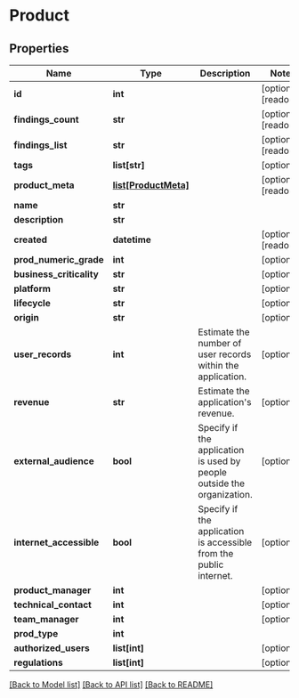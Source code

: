 # Product

## Properties
Name | Type | Description | Notes
------------ | ------------- | ------------- | -------------
**id** | **int** |  | [optional] [readonly] 
**findings_count** | **str** |  | [optional] [readonly] 
**findings_list** | **str** |  | [optional] [readonly] 
**tags** | **list[str]** |  | [optional] 
**product_meta** | [**list[ProductMeta]**](ProductMeta.md) |  | [optional] [readonly] 
**name** | **str** |  | 
**description** | **str** |  | 
**created** | **datetime** |  | [optional] [readonly] 
**prod_numeric_grade** | **int** |  | [optional] 
**business_criticality** | **str** |  | [optional] 
**platform** | **str** |  | [optional] 
**lifecycle** | **str** |  | [optional] 
**origin** | **str** |  | [optional] 
**user_records** | **int** | Estimate the number of user records within the application. | [optional] 
**revenue** | **str** | Estimate the application&#39;s revenue. | [optional] 
**external_audience** | **bool** | Specify if the application is used by people outside the organization. | [optional] 
**internet_accessible** | **bool** | Specify if the application is accessible from the public internet. | [optional] 
**product_manager** | **int** |  | [optional] 
**technical_contact** | **int** |  | [optional] 
**team_manager** | **int** |  | [optional] 
**prod_type** | **int** |  | 
**authorized_users** | **list[int]** |  | [optional] 
**regulations** | **list[int]** |  | [optional] 

[[Back to Model list]](../README.md#documentation-for-models) [[Back to API list]](../README.md#documentation-for-api-endpoints) [[Back to README]](../README.md)


